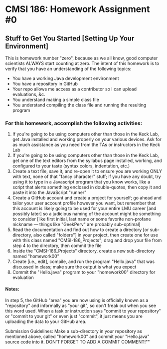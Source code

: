 # CMSI 186: Homework Assignment #0
## Stuff to Get You Started [Setting Up Your Environment]

This is homework number "zero", because as we all know, good computer scientists ALWAYS start counting at zero.
The intent of this homework is to verify that you have an understanding of the following topics:

- You have a working Java development environment
- You have a repository in GitHub
- Your repo allows me access as a contributor so I can upload evaluations, &c.
- You understand making a simple class file
- You understand compiling the class file and running the resulting program

### For this homework, accomplish the following activities:

1. If you're going to be using computers other than those in the Keck Lab, get Java installed and working properly on your various devices. Ask for as much assistance as you need from the TAs or instructors in the Keck Lab
2. If you're going to be using computers other than those in the Keck Lab, get one of the text editors from the syllabus page installed, working, and configured to your taste (syntax colors, indentation, etc.)
3. Create a text file, save it, and re-open it to ensure you are working ONLY with text, none of that "fancy character" stuff; if you have any doubt, try using it to type in a Javascript program that you know works, like a script that alerts something enclosed in double-quotes, then copy it and paste it into the JavaScript "runner"
4. Create a GitHub account and create a project for yourself; go ahead and tailor your user account profile however you want, but remember that this account is likely going to be used for your entire LMU career [and possibly later] so a judicious naming of the account might be something to consider [like first initial, last name or some favorite non-profane nickname — things like "GeekPerv" are probably sub-optimal]
5. Read the documentation and find out how to create a directory [or sub-directory, also called "folders"] in your project, then create one for use with this class named "CMSI-186_Projects"; drag and drop your file from step 4 to the directory, then commit the file
6. Inside the "CMSI-186_Projects" directory, create a new sub-directory named "homework00"
7. Create [i.e., edit], compile, and run the program "Hello.java" that was discussed in class; make sure the output is what you expect
8. Commit the "Hello.java" program to your "homework00" directory for evaluation

#### Notes:

In step 5, the GitHub "area" you are now using is officially known as a "repository" and informally as "your git", so don't freak out when you see this word used. When a task or instruction says "commit to your repository" or "commit to your git" or even just "commit", it just means you are uploading the data to your GitHub area.

Submission Guidelines: Make a sub-directory in your repository as mentioned above, called "homework00" and commit your "Hello.java" source code into it. DON'T FORGET TO ADD A COMMIT COMMENT!""
